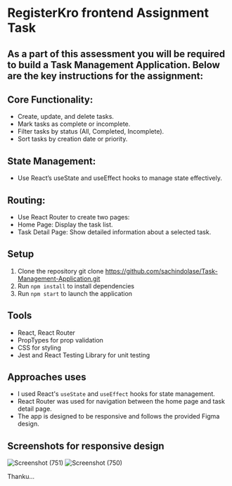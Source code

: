 # RegisterKro frontend Assignment Task

## As a part of this assessment you will be required to build a Task Management Application. Below are the key instructions for the assignment:

## Core Functionality:
- Create, update, and delete tasks.
- Mark tasks as complete or incomplete.
- Filter tasks by status (All, Completed, Incomplete).
- Sort tasks by creation date or priority.
  
## State Management:
- Use React’s useState and useEffect hooks to manage state effectively.

## Routing:
- Use React Router to create two pages:
- Home Page: Display the task list.
- Task Detail Page: Show detailed information about a selected task.

## Setup
1. Clone the repository git clone https://github.com/sachindolase/Task-Management-Application.git
2. Run `npm install` to install dependencies
3. Run `npm start` to launch the application

## Tools 
- React, React Router
- PropTypes for prop validation
- CSS for styling
- Jest and React Testing Library for unit testing

## Approaches uses
- I used React's `useState` and `useEffect` hooks for state management.
- React Router was used for navigation between the home page and task detail page.
- The app is designed to be responsive and follows the provided Figma design.

## Screenshots for responsive design
![Screenshot (751)](https://github.com/user-attachments/assets/0ac5c9db-7744-476f-a212-7448a8313c4d)
![Screenshot (750)](https://github.com/user-attachments/assets/c47cba33-4289-4b62-a7f5-958817b3e2eb)

Thanku...
